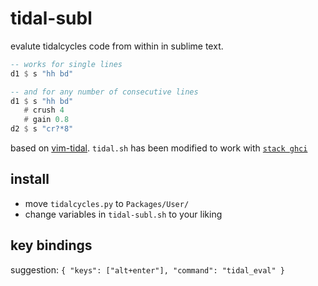 # tidal-subl

evalute tidalcycles code from within in sublime text.

```haskell
-- works for single lines
d1 $ s "hh bd"

-- and for any number of consecutive lines
d1 $ s "hh bd"
   # crush 4
   # gain 0.8
d2 $ s "cr?*8"
```

based on [vim-tidal](https://github.com/munshkr/vim-tidal). `tidal.sh` has been modified to work with [`stack ghci`](https://www.haskellstack.org/)


## install

- move `tidalcycles.py` to `Packages/User/`
- change variables in `tidal-subl.sh` to your liking


## key bindings

suggestion: `{ "keys": ["alt+enter"], "command": "tidal_eval" }`
